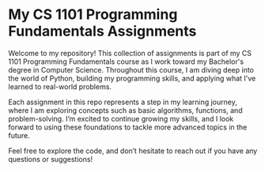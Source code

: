 # My CS 1101 Programming Fundamentals Assignments
Welcome to my repository! This collection of assignments is part of my CS 1101 Programming Fundamentals course as I work toward my Bachelor's degree in Computer Science. Throughout this course, I am diving deep into the world of Python, building my programming skills, and applying what I've learned to real-world problems.

Each assignment in this repo represents a step in my learning journey, where I am exploring concepts such as basic algorithms, functions, and problem-solving. I’m excited to continue growing my skills, and I look forward to using these foundations to tackle more advanced topics in the future.

Feel free to explore the code, and don’t hesitate to reach out if you have any questions or suggestions!
